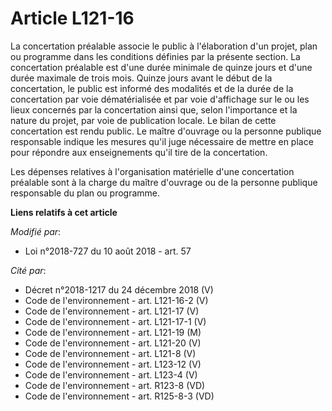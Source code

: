 # Article L121-16

La concertation préalable associe le public à l'élaboration d'un projet, plan ou programme dans les conditions définies par
la présente section. La concertation préalable est d'une durée minimale de quinze jours et d'une durée maximale de trois
mois. Quinze jours avant le début de la concertation, le public est informé des modalités et de la durée de la concertation
par voie dématérialisée et par voie d'affichage sur le ou les lieux concernés par la concertation ainsi que, selon
l'importance et la nature du projet, par voie de publication locale. Le bilan de cette concertation est rendu public. Le
maître d'ouvrage ou la personne publique responsable indique les mesures qu'il juge nécessaire de mettre en place pour
répondre aux enseignements qu'il tire de la concertation.

Les dépenses relatives à l'organisation matérielle d'une concertation préalable sont à la charge du maître d'ouvrage ou de la
personne publique responsable du plan ou programme.

**Liens relatifs à cet article**

_Modifié par_:

  - Loi n°2018-727 du 10 août 2018 - art. 57

_Cité par_:

  - Décret n°2018-1217 du 24 décembre 2018 (V)
  - Code de l'environnement - art. L121-16-2 (V)
  - Code de l'environnement - art. L121-17 (V)
  - Code de l'environnement - art. L121-17-1 (V)
  - Code de l'environnement - art. L121-19 (M)
  - Code de l'environnement - art. L121-20 (V)
  - Code de l'environnement - art. L121-8 (V)
  - Code de l'environnement - art. L123-12 (V)
  - Code de l'environnement - art. L123-4 (V)
  - Code de l'environnement - art. R123-8 (VD)
  - Code de l'environnement - art. R125-8-3 (VD)
